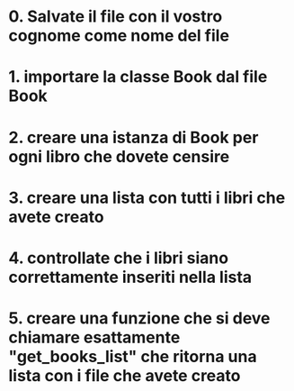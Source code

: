 # 0. Salvate il file con il vostro cognome come nome del file
# 1. importare la classe Book dal file Book
# 2. creare una istanza di Book per ogni libro che dovete censire
# 3. creare una lista con tutti i libri che avete creato
# 4. controllate che i libri siano correttamente inseriti nella lista
# 5. creare una funzione che si deve chiamare esattamente "get_books_list" che ritorna una lista con i file che avete creato
